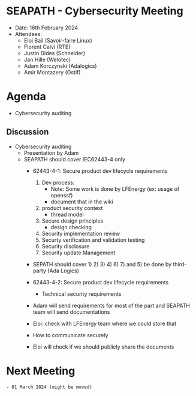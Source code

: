 # SEAPATH -  Cybersecurity Meeting

* Date: 16th February 2024
* Attendees: 
    - Eloi Bail (Savoir-faire Linux)
    - Florent Calvi (RTE)
    - Justin Dides (Schneider)
    - Jan Hille (Welotec)
    - Adam Korczynski (Adalogics)
    - Amir Montazery (Ostif)

# Agenda

- Cybersecurity auditing

## Discussion

- Cybersecurity auditing
    - Presentation by Adam
    - SEAPATH should cover IEC62443-4 only 
        - 62443-4-1: Secure product dev lifecycle requirements
            1. Dev process: 
                - Note: Some work is done by LFEnergy (ex: usage of openssf)
                - document that in the wiki
            2. product security context
                - thread model
            3. Secure design principles
                - design checking
            4. Security implementation review
            5. Securty verification and validation testing
            6. Security disclosure
            7. Security update Management

        - SEPATH should cover 1) 2) 3) 4) 6) 7) and 5) be done by third-party (Ada Logics)
        - 62443-4-2: Secure product dev lifecycle requirements
            - Technical security requirements

        - Adam will send requirements for most of the part and SEAPATH team will send documentations 
        - Eloi: check with LFEnergy team where we could store that
        - How to communicate securely
        - Eloi will check if we should publicly share the documents

# Next Meeting
    - 01 March 2024 (might be moved)
